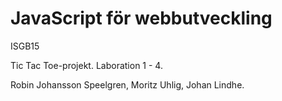 # JavaScript för webbutveckling
ISGB15

Tic Tac Toe-projekt.
Laboration 1 - 4.

Robin Johansson Speelgren, Moritz Uhlig, Johan Lindhe.
